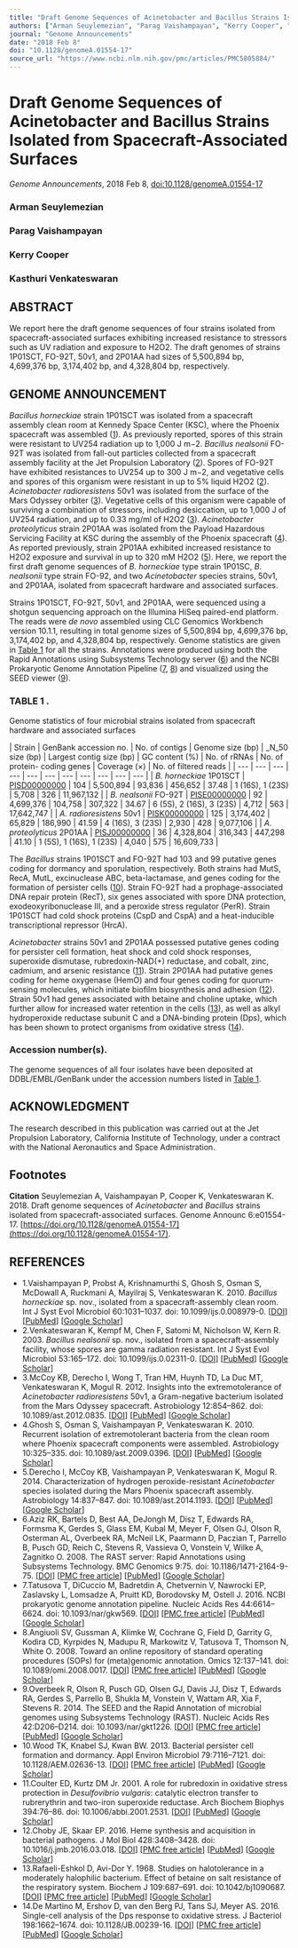```yaml
---
title: "Draft Genome Sequences of Acinetobacter and Bacillus Strains Isolated from Spacecraft-Associated Surfaces"
authors: ["Arman Seuylemezian", "Parag Vaishampayan", "Kerry Cooper", "Kasthuri Venkateswaran"]
journal: "Genome Announcements"
date: "2018 Feb 8"
doi: "10.1128/genomeA.01554-17"
source_url: "https://www.ncbi.nlm.nih.gov/pmc/articles/PMC5805884/"
---
```


# Draft Genome Sequences of Acinetobacter and Bacillus Strains Isolated from Spacecraft-Associated Surfaces

*Genome Announcements*, 2018 Feb 8, [doi:10.1128/genomeA.01554-17](https://doi.org/10.1128/genomeA.01554-17)

### Arman Seuylemezian
### Parag Vaishampayan
### Kerry Cooper
### Kasthuri Venkateswaran

## ABSTRACT

We report here the draft genome sequences of four strains isolated from spacecraft-associated surfaces exhibiting increased resistance to stressors such as UV radiation and exposure to H2O2. The draft genomes of strains 1P01SCT, FO-92T, 50v1, and 2P01AA had sizes of 5,500,894 bp, 4,699,376 bp, 3,174,402 bp, and 4,328,804 bp, respectively.

## GENOME ANNOUNCEMENT

_Bacillus horneckiae_ strain 1P01SCT was isolated from a spacecraft assembly clean room at Kennedy Space Center (KSC), where the Phoenix spacecraft was assembled ([1](#B1)). As previously reported, spores of this strain were resistant to UV254 radiation up to 1,000 J m−2. _Bacillus nealsonii_ FO-92T was isolated from fall-out particles collected from a spacecraft assembly facility at the Jet Propulsion Laboratory ([2](#B2)). Spores of FO-92T have exhibited resistances to UV254 up to 300 J m−2, and vegetative cells and spores of this organism were resistant in up to 5% liquid H2O2 ([2](#B2)). _Acinetobacter radioresistens_ 50v1 was isolated from the surface of the Mars Odyssey orbiter ([3](#B3)). Vegetative cells of this organism were capable of surviving a combination of stressors, including desiccation, up to 1,000 J of UV254 radiation, and up to 0.33 mg/ml of H2O2 ([3](#B3)). _Acinetobacter proteolyticus_ strain 2P01AA was isolated from the Payload Hazardous Servicing Facility at KSC during the assembly of the Phoenix spacecraft ([4](#B4)). As reported previously, strain 2P01AA exhibited increased resistance to H2O2 exposure and survival in up to 320 mM H2O2 ([5](#B5)). Here, we report the first draft genome sequences of _B. horneckiae_ type strain 1P01SC, _B. nealsonii_ type strain FO-92, and two _Acinetobacter_ species strains, 50v1, and 2P01AA, isolated from spacecraft hardware and associated surfaces.

Strains 1P01SCT, FO-92T, 50v1, and 2P01AA, were sequenced using a shotgun sequencing approach on the Illumina HiSeq paired-end platform. The reads were _de novo_ assembled using CLC Genomics Workbench version 10.1.1, resulting in total genome sizes of 5,500,894 bp, 4,699,376 bp, 3,174,402 bp, and 4,328,804 bp, respectively. Genome statistics are given in [Table 1](#tab1) for all the strains. Annotations were produced using both the Rapid Annotations using Subsystems Technology server ([6](#B6)) and the NCBI Prokaryotic Genome Annotation Pipeline ([7](#B7), [8](#B8)) and visualized using the SEED viewer ([9](#B9)).

### TABLE 1 .

Genome statistics of four microbial strains isolated from spacecraft hardware and associated surfaces


| Strain | GenBank
accession no. | No. of
contigs | Genome
size (bp) | _N_50
size (bp) | Largest
contig
size (bp) | GC
content
(%) | No. of
rRNAs | No. of protein-
coding genes | Coverage
(×) | No. of
filtered
reads |
| --- | --- | --- | --- | --- | --- | --- | --- | --- | --- | --- |
| _B. horneckiae_ 1P01SCT | [PISD00000000](https://www.ncbi.nlm.nih.gov/nuccore/PISD00000000) | 104 | 5,500,894 | 93,836 | 456,652 | 37.48 | 1 (16S), 1 (23S) | 5,708 | 326 | 11,967,132 |
| _B. nealsonii_ FO-92T | [PISE00000000](https://www.ncbi.nlm.nih.gov/nuccore/PISE00000000) | 92 | 4,699,376 | 104,758 | 307,322 | 34.67 | 6 (5S), 2 (16S),
3 (23S) | 4,712 | 563 | 17,642,747 |
| _A. radioresistens_ 50v1 | [PISK00000000](https://www.ncbi.nlm.nih.gov/nuccore/PISK00000000) | 125 | 3,174,402 | 65,829 | 186,990 | 41.59 | 4 (16S), 3 (23S) | 2,930 | 428 | 9,077,106 |
| _A. proteolyticus_ 2P01AA | [PISJ00000000](https://www.ncbi.nlm.nih.gov/nuccore/PISJ00000000) | 36 | 4,328,804 | 316,343 | 447,298 | 41.10 | 1 (5S), 1 (16S),
1 (23S) | 4,040 | 575 | 16,609,733 |

The _Bacillus_ strains 1P01SCT and FO-92T had 103 and 99 putative genes coding for dormancy and sporulation, respectively. Both strains had MutS, RecA, MutL, excinuclease ABC, beta-lactamase, and genes coding for the formation of persister cells ([10](#B10)). Strain FO-92T had a prophage-associated DNA repair protein (RecT), six genes associated with spore DNA protection, exodeoxyribonuclease III, and a peroxide stress regulator (PerR). Strain 1P01SCT had cold shock proteins (CspD and CspA) and a heat-inducible transcriptional repressor (HrcA).

_Acinetobacter_ strains 50v1 and 2P01AA possessed putative genes coding for persister cell formation, heat shock and cold shock responses, superoxide dismutase, rubredoxin-NAD(+) reductase, and cobalt, zinc, cadmium, and arsenic resistance ([11](#B11)). Strain 2P01AA had putative genes coding for heme oxygenase (HemO) and four genes coding for quorum-sensing molecules, which initiate biofilm biosynthesis and adhesion ([12](#B12)). Strain 50v1 had genes associated with betaine and choline uptake, which further allow for increased water retention in the cells ([13](#B13)), as well as alkyl hydroperoxide reductase subunit C and a DNA-binding protein (Dps), which has been shown to protect organisms from oxidative stress ([14](#B14)).

### Accession number(s).

The genome sequences of all four isolates have been deposited at DDBL/EMBL/GenBank under the accession numbers listed in [Table 1](#tab1).

## ACKNOWLEDGMENT

The research described in this publication was carried out at the Jet Propulsion Laboratory, California Institute of Technology, under a contract with the National Aeronautics and Space Administration.

## Footnotes

**Citation** Seuylemezian A, Vaishampayan P, Cooper K, Venkateswaran K. 2018. Draft genome sequences of _Acinetobacter_ and _Bacillus_ strains isolated from spacecraft-associated surfaces. Genome Announc 6:e01554-17. [https://doi.org/10.1128/genomeA.01554-17](https://doi.org/10.1128/genomeA.01554-17).

## REFERENCES

*   1.Vaishampayan P, Probst A, Krishnamurthi S, Ghosh S, Osman S, McDowall A, Ruckmani A, Mayilraj S, Venkateswaran K. 2010. _Bacillus horneckiae_ sp. nov., isolated from a spacecraft-assembly clean room. Int J Syst Evol Microbiol 60:1031–1037. doi: 10.1099/ijs.0.008979-0. \[[DOI](https://doi.org/10.1099/ijs.0.008979-0)\] \[[PubMed](https://pubmed.ncbi.nlm.nih.gov/19666815/)\] \[[Google Scholar](https://scholar.google.com/scholar_lookup?journal=Int%20J%20Syst%20Evol%20Microbiol&title=Bacillus%20horneckiae%20sp.%20nov.,%20isolated%20from%20a%20spacecraft-assembly%20clean%20room&author=P%20Vaishampayan&author=A%20Probst&author=S%20Krishnamurthi&author=S%20Ghosh&author=S%20Osman&volume=60&publication_year=2010&pages=1031-1037&pmid=19666815&doi=10.1099/ijs.0.008979-0&)\]
*   2.Venkateswaran K, Kempf M, Chen F, Satomi M, Nicholson W, Kern R. 2003. _Bacillus nealsonii_ sp. nov., isolated from a spacecraft-assembly facility, whose spores are gamma radiation resistant. Int J Syst Evol Microbiol 53:165–172. doi: 10.1099/ijs.0.02311-0. \[[DOI](https://doi.org/10.1099/ijs.0.02311-0)\] \[[PubMed](https://pubmed.ncbi.nlm.nih.gov/12656168/)\] \[[Google Scholar](https://scholar.google.com/scholar_lookup?journal=Int%20J%20Syst%20Evol%20Microbiol&title=Bacillus%20nealsonii%20sp.%20nov.,%20isolated%20from%20a%20spacecraft-assembly%20facility,%20whose%20spores%20are%20gamma%20radiation%20resistant&author=K%20Venkateswaran&author=M%20Kempf&author=F%20Chen&author=M%20Satomi&author=W%20Nicholson&volume=53&publication_year=2003&pages=165-172&pmid=12656168&doi=10.1099/ijs.0.02311-0&)\]
*   3.McCoy KB, Derecho I, Wong T, Tran HM, Huynh TD, La Duc MT, Venkateswaran K, Mogul R. 2012. Insights into the extremotolerance of _Acinetobacter radioresistens_ 50v1, a Gram-negative bacterium isolated from the Mars Odyssey spacecraft. Astrobiology 12:854–862. doi: 10.1089/ast.2012.0835. \[[DOI](https://doi.org/10.1089/ast.2012.0835)\] \[[PubMed](https://pubmed.ncbi.nlm.nih.gov/22917036/)\] \[[Google Scholar](https://scholar.google.com/scholar_lookup?journal=Astrobiology&title=Insights%20into%20the%20extremotolerance%20of%20Acinetobacter%20radioresistens%2050v1,%20a%20Gram-negative%20bacterium%20isolated%20from%20the%20Mars%20Odyssey%20spacecraft&author=KB%20McCoy&author=I%20Derecho&author=T%20Wong&author=HM%20Tran&author=TD%20Huynh&volume=12&publication_year=2012&pages=854-862&pmid=22917036&doi=10.1089/ast.2012.0835&)\]
*   4.Ghosh S, Osman S, Vaishampayan P, Venkateswaran K. 2010. Recurrent isolation of extremotolerant bacteria from the clean room where Phoenix spacecraft components were assembled. Astrobiology 10:325–335. doi: 10.1089/ast.2009.0396. \[[DOI](https://doi.org/10.1089/ast.2009.0396)\] \[[PubMed](https://pubmed.ncbi.nlm.nih.gov/20446872/)\] \[[Google Scholar](https://scholar.google.com/scholar_lookup?journal=Astrobiology&title=Recurrent%20isolation%20of%20extremotolerant%20bacteria%20from%20the%20clean%20room%20where%20Phoenix%20spacecraft%20components%20were%20assembled&author=S%20Ghosh&author=S%20Osman&author=P%20Vaishampayan&author=K%20Venkateswaran&volume=10&publication_year=2010&pages=325-335&pmid=20446872&doi=10.1089/ast.2009.0396&)\]
*   5.Derecho I, McCoy KB, Vaishampayan P, Venkateswaran K, Mogul R. 2014. Characterization of hydrogen peroxide-resistant _Acinetobacter_ species isolated during the Mars Phoenix spacecraft assembly. Astrobiology 14:837–847. doi: 10.1089/ast.2014.1193. \[[DOI](https://doi.org/10.1089/ast.2014.1193)\] \[[PubMed](https://pubmed.ncbi.nlm.nih.gov/25243569/)\] \[[Google Scholar](https://scholar.google.com/scholar_lookup?journal=Astrobiology&title=Characterization%20of%20hydrogen%20peroxide-resistant%20Acinetobacter%20species%20isolated%20during%20the%20Mars%20Phoenix%20spacecraft%20assembly&author=I%20Derecho&author=KB%20McCoy&author=P%20Vaishampayan&author=K%20Venkateswaran&author=R%20Mogul&volume=14&publication_year=2014&pages=837-847&pmid=25243569&doi=10.1089/ast.2014.1193&)\]
*   6.Aziz RK, Bartels D, Best AA, DeJongh M, Disz T, Edwards RA, Formsma K, Gerdes S, Glass EM, Kubal M, Meyer F, Olsen GJ, Olson R, Osterman AL, Overbeek RA, McNeil LK, Paarmann D, Paczian T, Parrello B, Pusch GD, Reich C, Stevens R, Vassieva O, Vonstein V, Wilke A, Zagnitko O. 2008. The RAST server: Rapid Annotations using Subsystems Technology. BMC Genomics 9:75. doi: 10.1186/1471-2164-9-75. \[[DOI](https://doi.org/10.1186/1471-2164-9-75)\] \[[PMC free article](https://www.ncbi.nlm.nih.gov/articles/PMC2265698/)\] \[[PubMed](https://pubmed.ncbi.nlm.nih.gov/18261238/)\] \[[Google Scholar](https://scholar.google.com/scholar_lookup?journal=BMC%20Genomics&title=The%20RAST%20server:%20Rapid%20Annotations%20using%20Subsystems%20Technology&author=RK%20Aziz&author=D%20Bartels&author=AA%20Best&author=M%20DeJongh&author=T%20Disz&volume=9&publication_year=2008&pages=75&pmid=18261238&doi=10.1186/1471-2164-9-75&)\]
*   7.Tatusova T, DiCuccio M, Badretdin A, Chetvernin V, Nawrocki EP, Zaslavsky L, Lomsadze A, Pruitt KD, Borodovsky M, Ostell J. 2016. NCBI prokaryotic genome annotation pipeline. Nucleic Acids Res 44:6614–6624. doi: 10.1093/nar/gkw569. \[[DOI](https://doi.org/10.1093/nar/gkw569)\] \[[PMC free article](https://www.ncbi.nlm.nih.gov/articles/PMC5001611/)\] \[[PubMed](https://pubmed.ncbi.nlm.nih.gov/27342282/)\] \[[Google Scholar](https://scholar.google.com/scholar_lookup?journal=Nucleic%20Acids%20Res&title=NCBI%20prokaryotic%20genome%20annotation%20pipeline&author=T%20Tatusova&author=M%20DiCuccio&author=A%20Badretdin&author=V%20Chetvernin&author=EP%20Nawrocki&volume=44&publication_year=2016&pages=6614-6624&pmid=27342282&doi=10.1093/nar/gkw569&)\]
*   8.Angiuoli SV, Gussman A, Klimke W, Cochrane G, Field D, Garrity G, Kodira CD, Kyrpides N, Madupu R, Markowitz V, Tatusova T, Thomson N, White O. 2008. Toward an online repository of standard operating procedures (SOPs) for (meta)genomic annotation. Omics 12:137–141. doi: 10.1089/omi.2008.0017. \[[DOI](https://doi.org/10.1089/omi.2008.0017)\] \[[PMC free article](https://www.ncbi.nlm.nih.gov/articles/PMC3196215/)\] \[[PubMed](https://pubmed.ncbi.nlm.nih.gov/18416670/)\] \[[Google Scholar](https://scholar.google.com/scholar_lookup?journal=Omics&title=Toward%20an%20online%20repository%20of%20standard%20operating%20procedures%20\(SOPs\)%20for%20\(meta\)genomic%20annotation&author=SV%20Angiuoli&author=A%20Gussman&author=W%20Klimke&author=G%20Cochrane&author=D%20Field&volume=12&publication_year=2008&pages=137-141&pmid=18416670&doi=10.1089/omi.2008.0017&)\]
*   9.Overbeek R, Olson R, Pusch GD, Olsen GJ, Davis JJ, Disz T, Edwards RA, Gerdes S, Parrello B, Shukla M, Vonstein V, Wattam AR, Xia F, Stevens R. 2014. The SEED and the Rapid Annotation of microbial genomes using Subsystems Technology (RAST). Nucleic Acids Res 42:D206–D214. doi: 10.1093/nar/gkt1226. \[[DOI](https://doi.org/10.1093/nar/gkt1226)\] \[[PMC free article](https://www.ncbi.nlm.nih.gov/articles/PMC3965101/)\] \[[PubMed](https://pubmed.ncbi.nlm.nih.gov/24293654/)\] \[[Google Scholar](https://scholar.google.com/scholar_lookup?journal=Nucleic%20Acids%20Res&title=The%20SEED%20and%20the%20Rapid%20Annotation%20of%20microbial%20genomes%20using%20Subsystems%20Technology%20\(RAST\)&author=R%20Overbeek&author=R%20Olson&author=GD%20Pusch&author=GJ%20Olsen&author=JJ%20Davis&volume=42&publication_year=2014&pages=D206-D214&pmid=24293654&doi=10.1093/nar/gkt1226&)\]
*   10.Wood TK, Knabel SJ, Kwan BW. 2013. Bacterial persister cell formation and dormancy. Appl Environ Microbiol 79:7116–7121. doi: 10.1128/AEM.02636-13. \[[DOI](https://doi.org/10.1128/AEM.02636-13)\] \[[PMC free article](https://www.ncbi.nlm.nih.gov/articles/PMC3837759/)\] \[[PubMed](https://pubmed.ncbi.nlm.nih.gov/24038684/)\] \[[Google Scholar](https://scholar.google.com/scholar_lookup?journal=Appl%20Environ%20Microbiol&title=Bacterial%20persister%20cell%20formation%20and%20dormancy&author=TK%20Wood&author=SJ%20Knabel&author=BW%20Kwan&volume=79&publication_year=2013&pages=7116-7121&pmid=24038684&doi=10.1128/AEM.02636-13&)\]
*   11.Coulter ED, Kurtz DM Jr. 2001. A role for rubredoxin in oxidative stress protection in _Desulfovibrio vulgaris_: catalytic electron transfer to rubrerythrin and two-iron superoxide reductase. Arch Biochem Biophys 394:76–86. doi: 10.1006/abbi.2001.2531. \[[DOI](https://doi.org/10.1006/abbi.2001.2531)\] \[[PubMed](https://pubmed.ncbi.nlm.nih.gov/11566030/)\] \[[Google Scholar](https://scholar.google.com/scholar_lookup?journal=Arch%20Biochem%20Biophys&title=A%20role%20for%20rubredoxin%20in%20oxidative%20stress%20protection%20in%20Desulfovibrio%20vulgaris:%20catalytic%20electron%20transfer%20to%20rubrerythrin%20and%20two-iron%20superoxide%20reductase&author=ED%20Coulter&author=DM%20Kurtz&volume=394&publication_year=2001&pages=76-86&pmid=11566030&doi=10.1006/abbi.2001.2531&)\]
*   12.Choby JE, Skaar EP. 2016. Heme synthesis and acquisition in bacterial pathogens. J Mol Biol 428:3408–3428. doi: 10.1016/j.jmb.2016.03.018. \[[DOI](https://doi.org/10.1016/j.jmb.2016.03.018)\] \[[PMC free article](https://www.ncbi.nlm.nih.gov/articles/PMC5125930/)\] \[[PubMed](https://pubmed.ncbi.nlm.nih.gov/27019298/)\] \[[Google Scholar](https://scholar.google.com/scholar_lookup?journal=J%20Mol%20Biol&title=Heme%20synthesis%20and%20acquisition%20in%20bacterial%20pathogens&author=JE%20Choby&author=EP%20Skaar&volume=428&publication_year=2016&pages=3408-3428&pmid=27019298&doi=10.1016/j.jmb.2016.03.018&)\]
*   13.Rafaeli-Eshkol D, Avi-Dor Y. 1968. Studies on halotolerance in a moderately halophilic bacterium. Effect of betaine on salt resistance of the respiratory system. Biochem J 109:687–691. doi: 10.1042/bj1090687. \[[DOI](https://doi.org/10.1042/bj1090687)\] \[[PMC free article](https://www.ncbi.nlm.nih.gov/articles/PMC1186956/)\] \[[PubMed](https://pubmed.ncbi.nlm.nih.gov/5683517/)\] \[[Google Scholar](https://scholar.google.com/scholar_lookup?journal=Biochem%20J&title=Studies%20on%20halotolerance%20in%20a%20moderately%20halophilic%20bacterium.%20Effect%20of%20betaine%20on%20salt%20resistance%20of%20the%20respiratory%20system&author=D%20Rafaeli-Eshkol&author=Y%20Avi-Dor&volume=109&publication_year=1968&pages=687-691&pmid=5683517&doi=10.1042/bj1090687&)\]
*   14.De Martino M, Ershov D, van den Berg PJ, Tans SJ, Meyer AS. 2016. Single-cell analysis of the Dps response to oxidative stress. J Bacteriol 198:1662–1674. doi: 10.1128/JB.00239-16. \[[DOI](https://doi.org/10.1128/JB.00239-16)\] \[[PMC free article](https://www.ncbi.nlm.nih.gov/articles/PMC4959295/)\] \[[PubMed](https://pubmed.ncbi.nlm.nih.gov/27021559/)\] \[[Google Scholar](https://scholar.google.com/scholar_lookup?journal=J%20Bacteriol&title=Single-cell%20analysis%20of%20the%20Dps%20response%20to%20oxidative%20stress&author=M%20De%20Martino&author=D%20Ershov&author=PJ%20van%20den%20Berg&author=SJ%20Tans&author=AS%20Meyer&volume=198&publication_year=2016&pages=1662-1674&pmid=27021559&doi=10.1128/JB.00239-16&)\]